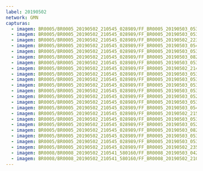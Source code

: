 ```yaml
---
label: 20190502
network: GMN
capturas:
  - imagem: BR0005/BR0005_20190502_210545_028989/FF_BR0005_20190503_053608_381_0576768.fits_maxpixel.jpg
  - imagem: BR0005/BR0005_20190502_210545_028989/FF_BR0005_20190503_053334_626_0573952.fits_maxpixel.jpg
  - imagem: BR0005/BR0005_20190502_210545_028989/FF_BR0005_20190502_223336_038_0098560.fits_maxpixel.jpg
  - imagem: BR0005/BR0005_20190502_210545_028989/FF_BR0005_20190503_054207_108_0583680.fits_maxpixel.jpg
  - imagem: BR0005/BR0005_20190502_210545_028989/FF_BR0005_20190503_053659_618_0577792.fits_maxpixel.jpg
  - imagem: BR0005/BR0005_20190502_210545_028989/FF_BR0005_20190503_082238_585_0765440.fits_maxpixel.jpg
  - imagem: BR0005/BR0005_20190502_210545_028989/FF_BR0005_20190503_053646_799_0577536.fits_maxpixel.jpg
  - imagem: BR0005/BR0005_20190502_210545_028989/FF_BR0005_20190502_214154_871_0039936.fits_maxpixel.jpg
  - imagem: BR0005/BR0005_20190502_210545_028989/FF_BR0005_20190503_053138_266_0571648.fits_maxpixel.jpg
  - imagem: BR0005/BR0005_20190502_210545_028989/FF_BR0005_20190503_053803_664_0579072.fits_maxpixel.jpg
  - imagem: BR0005/BR0005_20190502_210545_028989/FF_BR0005_20190503_053504_379_0575488.fits_maxpixel.jpg
  - imagem: BR0005/BR0005_20190502_210545_028989/FF_BR0005_20190503_053321_821_0573696.fits_maxpixel.jpg
  - imagem: BR0005/BR0005_20190502_210545_028989/FF_BR0005_20190503_052917_377_0569088.fits_maxpixel.jpg
  - imagem: BR0005/BR0005_20190502_210545_028989/FF_BR0005_20190503_053309_003_0573440.fits_maxpixel.jpg
  - imagem: BR0005/BR0005_20190502_210545_028989/FF_BR0005_20190503_054219_911_0583936.fits_maxpixel.jpg
  - imagem: BR0005/BR0005_20190502_210545_028989/FF_BR0005_20190502_215618_292_0056064.fits_maxpixel.jpg
  - imagem: BR0005/BR0005_20190502_210545_028989/FF_BR0005_20190503_053151_075_0571904.fits_maxpixel.jpg
  - imagem: BR0005/BR0005_20190502_210545_028989/FF_BR0005_20190503_052850_793_0568576.fits_maxpixel.jpg
  - imagem: BR0005/BR0005_20190502_210545_028989/FF_BR0005_20190503_082212_971_0764928.fits_maxpixel.jpg
  - imagem: BR0005/BR0005_20190502_210545_028989/FF_BR0005_20190503_053738_064_0578560.fits_maxpixel.jpg
  - imagem: BR0005/BR0005_20190502_210545_028989/FF_BR0005_20190503_053203_895_0572160.fits_maxpixel.jpg
  - imagem: BR0005/BR0005_20190502_210545_028989/FF_BR0005_20190502_235150_412_0188160.fits_maxpixel.jpg
  - imagem: BR0008/BR0008_20190502_210541_580160/FF_BR0008_20190503_042026_397_0139776.fits_maxpixel.jpg
  - imagem: BR0008/BR0008_20190502_210541_580160/FF_BR0008_20190502_210929_753_0004352.fits_maxpixel.jpg
---
```

